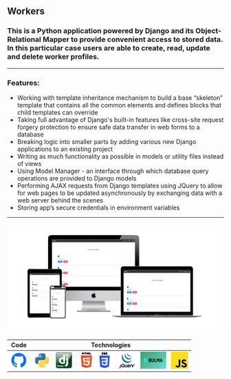 ## Workers
### This is a Python application powered by Django and its Object-Relational Mapper to provide convenient access to stored data. In this particular case users are able to create, read, update and delete worker profiles. 

--------------------------------------------------

### Features:
* Working with template inheritance mechanism to build a base “skeleton” template that contains all the common elements and defines blocks that child templates can override
* Taking full advantage of Django's built-in features like cross-site request forgery protection to ensure safe data transfer in web forms to a database
* Breaking logic into smaller parts by adding various new Django applications to an existing project 
* Writing as much functionality as possible in models or utility files instead of views 
* Using Model Manager - an interface through which database query operations are provided to Django models
* Performing AJAX requests from Django templates using JQuery to allow for web pages to be updated asynchronously by exchanging data with a web server behind the scenes
* Storing app’s secure credentials in environment variables

--------------------------------------------------


![caption](https://github.com/mjaroszewski1979/workers-in/blob/main/workers.png)
  
  Code | Technologies
  ---- | ------------
[<img src="https://github.com/mjaroszewski1979/mjaroszewski1979/blob/main/github_g.png">](https://github.com/mjaroszewski1979/workers-in) | <img src="https://github.com/mjaroszewski1979/mjaroszewski1979/blob/main/python_g.png"> &nbsp; <img src="https://github.com/mjaroszewski1979/mjaroszewski1979/blob/main/django_g.png"> &nbsp; <img src="https://github.com/mjaroszewski1979/mjaroszewski1979/blob/main/html_g.png"> <img src="https://github.com/mjaroszewski1979/mjaroszewski1979/blob/main/css_g.png">  &nbsp; <img src="https://github.com/mjaroszewski1979/mjaroszewski1979/blob/main/jquery_g.png"> &nbsp; <img src="https://github.com/mjaroszewski1979/mjaroszewski1979/blob/main/bulma_g.png"> &nbsp; <img src="https://github.com/mjaroszewski1979/mjaroszewski1979/blob/main/js1.png">
